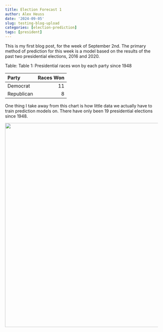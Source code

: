 ```yaml
---
title: Election Forecast 1
author: Alex Heuss
date: '2024-09-05'
slug: testing-blog-upload
categories: [election-prediction]
tags: [president]
---
```



This is my first blog post, for the week of September 2nd. The primary method of prediction for this week is a model based on the results of the past two presidential elections, 2016 and 2020. 





Table: <span id="tab:unnamed-chunk-1"></span>Table 1: Presidential races won by each party since 1948

|Party      | Races Won|
|:----------|---------:|
|Democrat   |        11|
|Republican |         8|
One thing I take away from this chart is how little data we actually have to train prediction models on. There have only been 19 presidential elections since 1948.

<img src="{{< blogdown/postref >}}index_files/figure-html/bar chart-1.png" width="672" />








